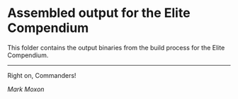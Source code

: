 # Assembled output for the Elite Compendium

This folder contains the output binaries from the build process for the Elite Compendium.

---

Right on, Commanders!

_Mark Moxon_